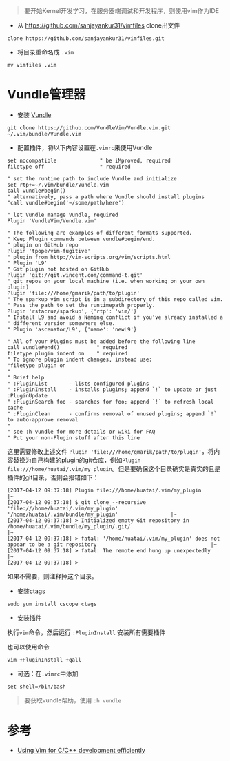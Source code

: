 > 要开始Kernel开发学习，在服务器端调试和开发程序，则使用vim作为IDE

* 从 https://github.com/sanjayankur31/vimfiles clone出文件

```
clone https://github.com/sanjayankur31/vimfiles.git
```

* 将目录重命名成 `.vim`

```
mv vimfiles .vim
```

# Vundle管理器

* 安装 [Vundle](https://github.com/VundleVim/Vundle.vim)

```
git clone https://github.com/VundleVim/Vundle.vim.git ~/.vim/bundle/Vundle.vim
```

* 配置插件，将以下内容设置在`.vimrc`来使用Vundle

```
set nocompatible              " be iMproved, required
filetype off                  " required

" set the runtime path to include Vundle and initialize
set rtp+=~/.vim/bundle/Vundle.vim
call vundle#begin()
" alternatively, pass a path where Vundle should install plugins
"call vundle#begin('~/some/path/here')

" let Vundle manage Vundle, required
Plugin 'VundleVim/Vundle.vim'

" The following are examples of different formats supported.
" Keep Plugin commands between vundle#begin/end.
" plugin on GitHub repo
Plugin 'tpope/vim-fugitive'
" plugin from http://vim-scripts.org/vim/scripts.html
" Plugin 'L9'
" Git plugin not hosted on GitHub
Plugin 'git://git.wincent.com/command-t.git'
" git repos on your local machine (i.e. when working on your own plugin)
Plugin 'file:///home/gmarik/path/to/plugin'
" The sparkup vim script is in a subdirectory of this repo called vim.
" Pass the path to set the runtimepath properly.
Plugin 'rstacruz/sparkup', {'rtp': 'vim/'}
" Install L9 and avoid a Naming conflict if you've already installed a
" different version somewhere else.
" Plugin 'ascenator/L9', {'name': 'newL9'}

" All of your Plugins must be added before the following line
call vundle#end()            " required
filetype plugin indent on    " required
" To ignore plugin indent changes, instead use:
"filetype plugin on
"
" Brief help
" :PluginList       - lists configured plugins
" :PluginInstall    - installs plugins; append `!` to update or just :PluginUpdate
" :PluginSearch foo - searches for foo; append `!` to refresh local cache
" :PluginClean      - confirms removal of unused plugins; append `!` to auto-approve removal
"
" see :h vundle for more details or wiki for FAQ
" Put your non-Plugin stuff after this line
```

这里需要修改上述文件 `Plugin 'file:///home/gmarik/path/to/plugin'`，将内容替换为自己构建的plugin的git仓库，例如`Plugin file:///home/huatai/.vim/my_plugin`。但是要确保这个目录确实是真实的且是插件的git目录，否则会报错如下：

```
[2017-04-12 09:37:18] Plugin file:///home/huatai/.vim/my_plugin                                                                         |~
[2017-04-12 09:37:18] $ git clone --recursive 'file:///home/huatai/.vim/my_plugin' '/home/huatai/.vim/bundle/my_plugin'                 |~
[2017-04-12 09:37:18] > Initialized empty Git repository in /home/huatai/.vim/bundle/my_plugin/.git/                                    |~
[2017-04-12 09:37:18] > fatal: '/home/huatai/.vim/my_plugin' does not appear to be a git repository                                     |~
[2017-04-12 09:37:18] > fatal: The remote end hung up unexpectedly                                                                      |~
[2017-04-12 09:37:18] >
```

如果不需要，则注释掉这个目录。

* 安装ctags

```
sudo yum install cscope ctags
```

* 安装插件

执行`vim`命令，然后运行 `:PluginInstall` 安装所有需要插件

也可以使用命令

```
vim +PluginInstall +qall
```

* 可选：在`.vimrc`中添加

```
set shell=/bin/bash
```

> 要获取vundle帮助，使用 `:h vundle`

# 参考

* [Using Vim for C/C++ development efficiently](http://ankursinha.in/blog/2015/06/12/vim-c-plugins.html)
